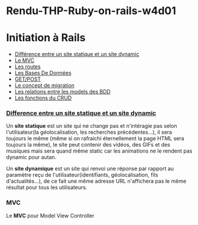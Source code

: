 
# Rendu-THP-Ruby-on-rails-w4d01

<h1>Initiation à Rails</h1>

<ul>
	<li><a href="https://github.com/sebbai/Rendu-THP-Ruby-on-rails-w4d01/new/master?readme=1#site-statique-et-site-dynamic"> Différence entre un site statique et un site dynamic</a></li>
	<li><a href="https://github.com/sebbai/Rendu-THP-Ruby-on-rails-w4d01/new/master?readme=1">Le MVC</a></li>
	<li><a href="https://github.com/sebbai/Rendu-THP-Ruby-on-rails-w4d01/new/master?readme=1">Les routes</a></li>
	<li><a href="https://github.com/sebbai/Rendu-THP-Ruby-on-rails-w4d01/new/master?readme=1">Les Bases De Données</a></li>
	<li><a href="https://github.com/sebbai/Rendu-THP-Ruby-on-rails-w4d01/new/master?readme=1">GET/POST</a></li>
	<li><a href="https://github.com/sebbai/Rendu-THP-Ruby-on-rails-w4d01/new/master?readme=1">Le concept de migration</a></li>
	<li><a href="https://github.com/sebbai/Rendu-THP-Ruby-on-rails-w4d01/new/master?readme=1">Les relations entre les models des BDD</a></li>
	<li><a href="https://github.com/sebbai/Rendu-THP-Ruby-on-rails-w4d01/new/master?readme=1">Les fonctions du CRUD</a></li>
</ul>
<h3><a href="#site-statique-et-site-dynamic">Difference entre un site statique et un site dynamic</a></h3>
<p>Un <strong>site statique</strong> est un site qui ne change pas et n'intéragie pas selon l'utilisateur(la géolocalisation, les recherches précédentes...), il sera toujours le même (même si on rafraichi éternellement la page HTML sera toujours la même), le site peut contenir des vidéos, des GIFs et des musiques mais sera quand même static car les animations ne le  rendent pas dynamic pour autan.</p>
<p>Un <strong>site dynamique</strong> est un site qui renvoi une réponse par rapport au paramètre reçu de l'utilisateur(identifiants, géolocalisation, fils d'actualités...), de ce fait une même adresse URL n'affichera pas le même résultat pour tous les utilisateurs.<br></p>

<h3>MVC</h3>
<p>Le <strong>MVC</strong> pour Model View Controller</p>

